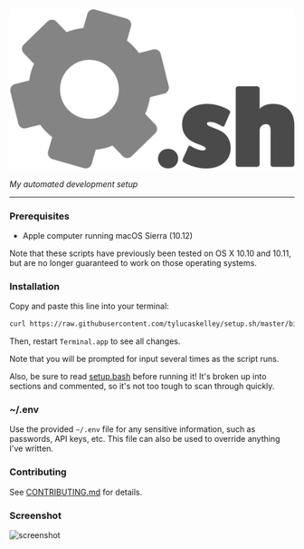 ![logo](img/logo.png)

*My automated development setup*

---

### Prerequisites

* Apple computer running macOS Sierra (10.12)

Note that these scripts have previously been tested on OS X 10.10 and 10.11, but
are no longer guaranteed to work on those operating systems.

### Installation

Copy and paste this line into your terminal:

```sh
curl https://raw.githubusercontent.com/tylucaskelley/setup.sh/master/bin/setup.bash -o setup.bash && caffeinate -i bash setup.bash
```

Then, restart `Terminal.app` to see all changes.

Note that you will be prompted for input several times as the script runs.

Also, be sure to read [setup.bash](bin/setup.bash) before running it! It's
broken up into sections and commented, so it's not too tough to scan through
quickly.

### ~/.env

Use the provided `~/.env` file for any sensitive information, such as passwords,
API keys, etc. This file can also be used to override anything I've written.

### Contributing

See [CONTRIBUTING.md](.github/CONTRIBUTING.md) for details.

### Screenshot

![screenshot](https://raw.githubusercontent.com/tylucaskelley/setup.sh/785fc8c360eb7aad0ecc7cb1b1d72032960a2d6d/osx.png)
